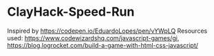 # ClayHack-Speed-Run
Inspired by https://codepen.io/EduardoLopes/pen/vYWpLQ
Resources used: https://www.codewizardshq.com/javascript-games/gi, https://blog.logrocket.com/build-a-game-with-html-css-javascript/